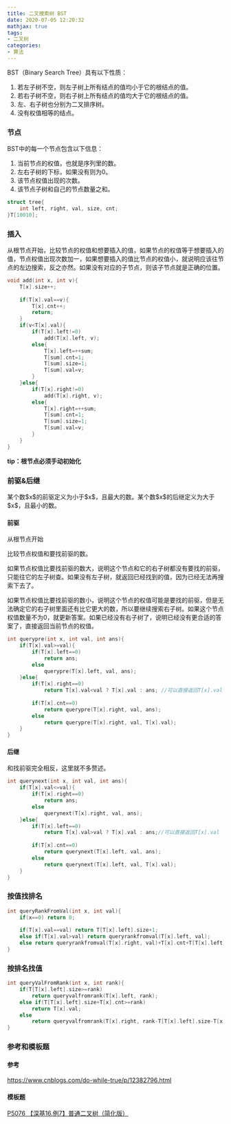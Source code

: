 ```yaml
---
title: 二叉搜索树 BST
date: 2020-07-05 12:20:32
mathjax: true
tags:
- 二叉树
categories:
- 算法
---
```


BST（Binary Search Tree）具有以下性质：

1. 若左子树不空，则左子树上所有结点的值均小于它的根结点的值。
2. 若右子树不空，则右子树上所有结点的值均大于它的根结点的值。
3. 左、右子树也分别为二叉排序树。
4. 没有权值相等的结点。

<!--more-->

### 节点

BST中的每一个节点包含以下信息：

1. 当前节点的权值，也就是序列里的数。
2. 左右子树的下标，如果没有则为0。
3. 该节点权值出现的次数。
4. 该节点子树和自己的节点数量之和。

```cpp
struct tree{
	int left, right, val, size, cnt;
}T[10010];
```



### 插入

从根节点开始，比较节点的权值和想要插入的值，如果节点的权值等于想要插入的值，节点权值出现次数加一，如果想要插入的值比节点的权值小，就说明应该往节点的左边搜索，反之亦然。如果没有对应的子节点，则该子节点就是正确的位置。

```cpp
void add(int x, int v){
	T[x].size++;
	
	if(T[x].val==v){
		T[x].cnt++;
		return;
	}
	if(v<T[x].val){
		if(T[x].left!=0)
			add(T[x].left, v);
		else{
			T[x].left=++sum;
			T[sum].cnt=1;
			T[sum].size=1;
			T[sum].val=v;
		}
	}else{
		if(T[x].right!=0)
			add(T[x].right, v);
		else{
			T[x].right=++sum;
			T[sum].cnt=1;
			T[sum].size=1;
			T[sum].val=v;
		}
	}
} 
```

**tip：根节点必须手动初始化**



### 前驱&后继

<p>某个数$x$的前驱定义为小于$x$，且最大的数。某个数$x$的后继定义为大于$x$，且最小的数。
</p>


#### 前驱

从根节点开始

比较节点权值和要找前驱的数。

如果节点权值比要找前驱的数大，说明这个节点和它的右子树都没有要找的前驱，只能往它的左子树查。如果没有左子树，就返回已经找到的值，因为已经无法再搜索下去了。

如果节点权值比要找前驱的数小，说明这个节点的权值可能是要找的前驱，但是无法确定它的右子树里面还有比它更大的数，所以要继续搜索右子树。如果这个节点权值数量不为0，就更新答案。如果已经没有右子树了，说明已经没有更合适的答案了，直接返回当前节点的权值。

```cpp
int querypre(int x, int val, int ans){
	if(T[x].val>=val){
		if(T[x].left==0) 
			return ans;
		else 
			querypre(T[x].left, val, ans);
	}else{
		if(T[x].right==0) 
			return T[x].val<val ? T[x].val : ans; //可以直接返回T[x].val
			
		if(T[x].cnt==0)
			return querypre(T[x].right, val, ans);
		else
			return querypre(T[x].right, val, T[x].val);
	}
}
```



#### 后继

和找前驱完全相反，这里就不多赘述。

```cpp
int querynext(int x, int val, int ans){
	if(T[x].val<=val){
		if(T[x].right==0)
			return ans;
		else
			querynext(T[x].right, val, ans);
	}else{
		if(T[x].left==0)
			return T[x].val>val ? T[x].val : ans;//可以直接返回T[x].val
		
		if(T[x].cnt==0)
			return querynext(T[x].left, val, ans);
		else 
			return querynext(T[x].left, val, T[x].val);
	}
}
```



### 按值找排名

```cpp
int queryRankFromVal(int x, int val){
	if(x==0) return 0;
	
	if(T[x].val==val) return T[T[x].left].size+1;
	else if(T[x].val>val) return queryrankfromval(T[x].left, val);
	else return queryrankfromval(T[x].right, val)+T[x].cnt+T[T[x].left].size;
}
```



### 按排名找值

```cpp
int queryValFromRank(int x, int rank){
	if(T[T[x].left].size>=rank)
		return queryvalfromrank(T[x].left, rank);
	else if(T[T[x].left].size+T[x].cnt>=rank)
		return T[x].val;
	else 
		return queryvalfromrank(T[x].right, rank-T[T[x].left].size-T[x].cnt);
}
```



### 参考和模板题

#### 参考

<https://www.cnblogs.com/do-while-true/p/12382796.html>



#### 模板题

[P5076 【深基16.例7】普通二叉树（简化版）](https://www.luogu.com.cn/problem/P5076)